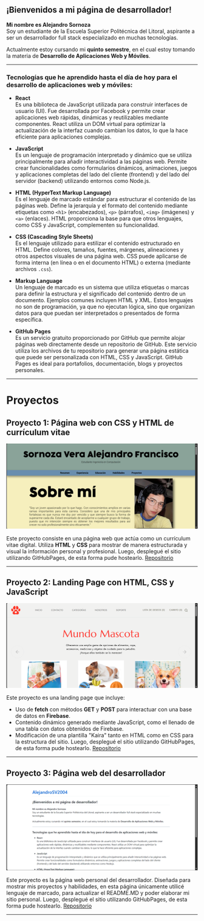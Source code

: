 ## ¡Bienvenidos a mi página de desarrollador!

**Mi nombre es Alejandro Sornoza**  
Soy un estudiante de la Escuela Superior Politécnica del Litoral, aspirante a ser un desarrollador full stack especializado en muchas tecnologías.

Actualmente estoy cursando mi **quinto semestre**, en el cual estoy tomando la materia de **Desarrollo de Aplicaciones Web y Móviles**.

---

### Tecnologías que he aprendido hasta el día de hoy para el desarrollo de aplicaciones web y móviles:

- **React**  
  Es una biblioteca de JavaScript utilizada para construir interfaces de usuario (UI). Fue desarrollada por Facebook y permite crear aplicaciones web rápidas, dinámicas y reutilizables mediante componentes. React utiliza un DOM virtual para optimizar la actualización de la interfaz cuando cambian los datos, lo que la hace eficiente para aplicaciones complejas.

- **JavaScript**  
  Es un lenguaje de programación interpretado y dinámico que se utiliza principalmente para añadir interactividad a las páginas web. Permite crear funcionalidades como formularios dinámicos, animaciones, juegos y aplicaciones completas del lado del cliente (frontend) y del lado del servidor (backend) utilizando entornos como Node.js.

- **HTML (HyperText Markup Language)**  
  Es el lenguaje de marcado estándar para estructurar el contenido de las páginas web. Define la jerarquía y el formato del contenido mediante etiquetas como `<h1>` (encabezados), `<p>` (párrafos), `<img>` (imágenes) y `<a>` (enlaces). HTML proporciona la base para que otros lenguajes, como CSS y JavaScript, complementen su funcionalidad.

- **CSS (Cascading Style Sheets)**  
  Es el lenguaje utilizado para estilizar el contenido estructurado en HTML. Define colores, tamaños, fuentes, márgenes, alineaciones y otros aspectos visuales de una página web. CSS puede aplicarse de forma interna (en línea o en el documento HTML) o externa (mediante archivos `.css`).

- **Markup Language**  
  Un lenguaje de marcado es un sistema que utiliza etiquetas o marcas para definir la estructura y el significado del contenido dentro de un documento. Ejemplos comunes incluyen HTML y XML. Estos lenguajes no son de programación, ya que no ejecutan lógica, sino que organizan datos para que puedan ser interpretados o presentados de forma específica.

- **GitHub Pages**  
  Es un servicio gratuito proporcionado por GitHub que permite alojar páginas web directamente desde un repositorio de GitHub. Este servicio utiliza los archivos de tu repositorio para generar una página estática que puede ser personalizada con HTML, CSS y JavaScript. GitHub Pages es ideal para portafolios, documentación, blogs y proyectos personales.

---
# Proyectos

## Proyecto 1: Página web con CSS y HTML de currículum vitae
![Currículum](/img/curriculum.png)

Este proyecto consiste en una página web que actúa como un currículum vitae digital. Utiliza **HTML** y **CSS** para mostrar de manera estructurada y visual la información personal y profesional. Luego, desplegué el sitio utilizando GitHubPages, de esta forma pude hostearlo.
[Repositorio](https://github.com/AlejandroSV2004/curriculum)

---

## Proyecto 2: Landing Page con HTML, CSS y JavaScript
![Landing](/img/landing.png)

Este proyecto es una landing page que incluye:
- Uso de **fetch** con métodos **GET** y **POST** para interactuar con una base de datos en **Firebase**.
- Contenido dinámico generado mediante JavaScript, como el llenado de una tabla con datos obtenidos de Firebase.
- Modificación de una plantilla "Kaira" tanto en HTML como en CSS para la estructura del sitio.
Luego, desplegué el sitio utilizando GitHubPages, de esta forma pude hostearlo.
[Repositorio](https://github.com/AlejandroSV2004/ProyectoLanding)

---

## Proyecto 3: Página web del desarrollador
![Desarrollador](/img/desarrollador.png)

Este proyecto es la página web personal del desarrollador. Diseñada para mostrar mis proyectos y habilidades, en esta página únicamente utilicé lenguaje de marcado, para actualizar el README.MD y poder elaborar mi sitio personal. Luego, desplegué el sitio utilizando GitHubPages, de esta forma pude hostearlo.
[Repositorio](https://github.com/AlejandroSV2004/AlejandroSV2004)

---
